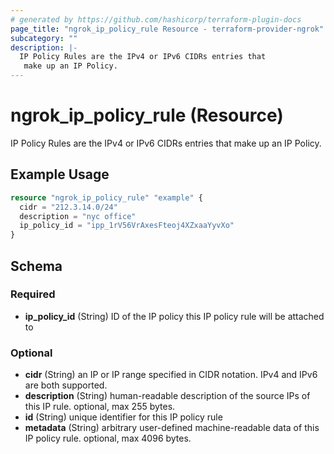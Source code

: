 ```yaml
---
# generated by https://github.com/hashicorp/terraform-plugin-docs
page_title: "ngrok_ip_policy_rule Resource - terraform-provider-ngrok"
subcategory: ""
description: |-
  IP Policy Rules are the IPv4 or IPv6 CIDRs entries that
   make up an IP Policy.
---
```


# ngrok_ip_policy_rule (Resource)

IP Policy Rules are the IPv4 or IPv6 CIDRs entries that
 make up an IP Policy.

## Example Usage

```terraform
resource "ngrok_ip_policy_rule" "example" {
  cidr = "212.3.14.0/24"
  description = "nyc office"
  ip_policy_id = "ipp_1rV56VrAxesFteoj4XZxaaYyvXo"
}
```

<!-- schema generated by tfplugindocs -->
## Schema

### Required

- **ip_policy_id** (String) ID of the IP policy this IP policy rule will be attached to

### Optional

- **cidr** (String) an IP or IP range specified in CIDR notation. IPv4 and IPv6 are both supported.
- **description** (String) human-readable description of the source IPs of this IP rule. optional, max 255 bytes.
- **id** (String) unique identifier for this IP policy rule
- **metadata** (String) arbitrary user-defined machine-readable data of this IP policy rule. optional, max 4096 bytes.


